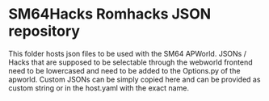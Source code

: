 # SM64Hacks Romhacks JSON repository

This folder hosts json files to be used with the SM64 APWorld.
JSONs / Hacks that are supposed to be selectable through the webworld frontend need to be lowercased and need to be added to the Options.py of the apworld.
Custom JSONs can be simply copied here and can be provided as custom string or in the host.yaml with the exact name.
